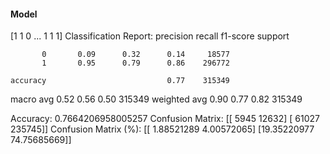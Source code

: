#### Model
[1 1 0 ... 1 1 1]
Classification Report:
              precision    recall  f1-score   support

           0       0.09      0.32      0.14     18577
           1       0.95      0.79      0.86    296772

    accuracy                           0.77    315349
   macro avg       0.52      0.56      0.50    315349
weighted avg       0.90      0.77      0.82    315349

Accuracy: 0.7664206958005257
Confusion Matrix:
[[  5945  12632]
 [ 61027 235745]]
Confusion Matrix (%):
[[ 1.88521289  4.00572065]
 [19.35220977 74.75685669]]
